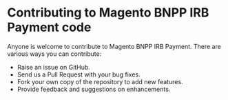 # Contributing to Magento BNPP IRB Payment code

Anyone is welcome to contribute to Magento BNPP IRB Payment. There are various ways you can contribute:

- Raise an issue on GitHub.
- Send us a Pull Request with your bug fixes.
- Fork your own copy of the repository to add new features.
- Provide feedback and suggestions on enhancements.

